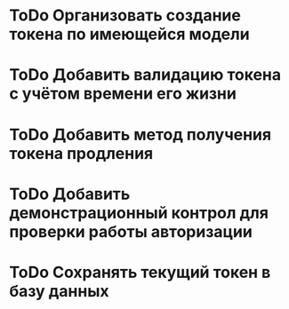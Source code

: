 # ToDo Организовать создание токена по имеющейся модели
# ToDo Добавить валидацию токена с учётом времени его жизни
# ToDo Добавить метод получения токена продления
# ToDo Добавить демонстрационный контрол для проверки работы авторизации
# ToDo Сохранять текущий токен в базу данных
